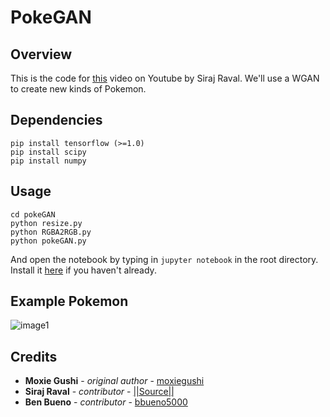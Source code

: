 # PokeGAN

## Overview

This is the code for [this](https://youtu.be/yz6dNf7X7SA) video on Youtube by Siraj Raval.
We'll use a WGAN to create new kinds of Pokemon.

## Dependencies

```
pip install tensorflow (>=1.0)
pip install scipy
pip install numpy
```

## Usage

```
cd pokeGAN
python resize.py
python RGBA2RGB.py
python pokeGAN.py
```

And open the notebook by typing in `jupyter notebook` in the root directory.
Install it [here](http://jupyter.readthedocs.io/en/latest/install.html) if you haven't already.

## Example Pokemon

![image1](https://github.com/moxiegushi/pokeGAN/raw/master/images/Notes_1500532347861.jpeg)

## Credits

* **Moxie Gushi** - *original author* - [moxiegushi](https://github.com/moxiegushi)
* **Siraj Raval** - *contributor* - [||Source||](https://github.com/llSourcell)
* **Ben Bueno** - *contributor* - [bbueno5000](https://github.com/bbueno5000)
